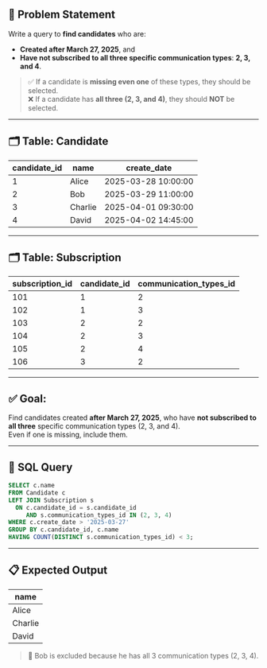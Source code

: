 ## 📝 Problem Statement

Write a query to **find candidates** who are:

- **Created after March 27, 2025**, and
- **Have not subscribed to all three specific communication types**: **2, 3, and 4**.

> ✅ If a candidate is **missing even one** of these types, they should be selected.  
> ❌ If a candidate has **all three (2, 3, and 4)**, they should **NOT** be selected.

---

## 🗂️ Table: Candidate

| candidate_id | name    | create_date         |
|--------------|---------|---------------------|
| 1            | Alice   | 2025-03-28 10:00:00 |
| 2            | Bob     | 2025-03-29 11:00:00 |
| 3            | Charlie | 2025-04-01 09:30:00 |
| 4            | David   | 2025-04-02 14:45:00 |

---

## 🗂️ Table: Subscription

| subscription_id | candidate_id | communication_types_id |
|-----------------|--------------|------------------------|
| 101             | 1            | 2                      |
| 102             | 1            | 3                      |
| 103             | 2            | 2                      |
| 104             | 2            | 3                      |
| 105             | 2            | 4                      |
| 106             | 3            | 2                      |

---

## ✅ Goal:

Find candidates created **after March 27, 2025**, who have **not subscribed to all three** specific communication
types (2, 3, and 4).  
Even if one is missing, include them.

---

## 🧠 SQL Query

```sql
SELECT c.name
FROM Candidate c
LEFT JOIN Subscription s 
  ON c.candidate_id = s.candidate_id 
     AND s.communication_types_id IN (2, 3, 4)
WHERE c.create_date > '2025-03-27'
GROUP BY c.candidate_id, c.name
HAVING COUNT(DISTINCT s.communication_types_id) < 3;
````

---

## 📋 Expected Output

| name    |
|---------|
| Alice   |
| Charlie |
| David   |

> 🔸 Bob is excluded because he has all 3 communication types (2, 3, 4).